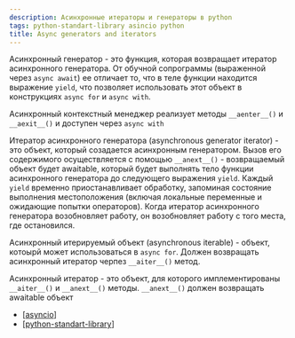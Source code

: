```yaml
---
description: Асинхронные итераторы и генераторы в python
tags: python-standart-library asincio python
title: Async generators and iterators
---
```

Асинхронный генератор - это функция, которая возвращает итератор асинхронного генератора. От обучной сопрограммы (выраженной через `async await`) ее отличает то, что в теле функции находится выражение `yield`, что позволяет использовать этот объект в конструкциях `async for` и `async with`.

Асинхронный контекстный менеджер реализует методы `__aenter__()` и `__aexit__()` и доступен через `async with`

Итератор асинхронного генератора (asynchronous generator iterator) - это объект, который созадается асинхронным генератором. Вызов его содержимого осуществляется с помощью `__anext__()` - возвращаемый объект будет awaitable, который будет выполнять тело функции асинхронного генератора до следующего выражения `yield`. Каждый `yield` временно приостанавливает обработку, запоминая состояние выполнения местоположения (включая локальные переменные и ожидающие попытки операторов). Когда итератор асинхронного генератора возобновляет работу, он возобновляет работу с того места, где остановился.

Асинхронный итерируемый объект (asynchronous iterable) - объект, котоырй может использоваться в `async for`. Должен возвращать асинхронный итератор черпез `__aiter__()` метод.

Асинхронный итератор - это объект, для которого имплементированы `__aiter__()` и `__anext__()` методы. `__anext__()` должен возвращать awaitable объект

- [[asyncio]]
- [[python-standart-library]]

[//begin]: # "Autogenerated link references for markdown compatibility"
[asyncio]: asyncio "Asyncio"
[python-standart-library]: ../lists/python-standart-library "Стандартная библиотека python и полезные ресурсы"
[//end]: # "Autogenerated link references"